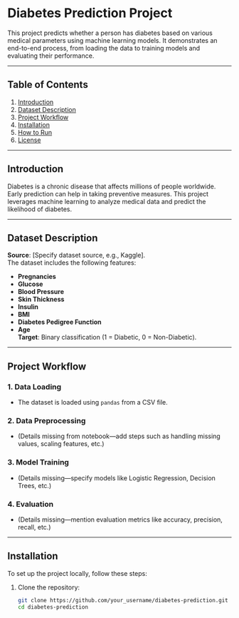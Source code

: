 # Diabetes Prediction Project

This project predicts whether a person has diabetes based on various medical parameters using machine learning models. It demonstrates an end-to-end process, from loading the data to training models and evaluating their performance.

---

## Table of Contents
1. [Introduction](#introduction)
2. [Dataset Description](#dataset-description)
3. [Project Workflow](#project-workflow)
4. [Installation](#installation)
5. [How to Run](#how-to-run)
6. [License](#license)

---

## Introduction

Diabetes is a chronic disease that affects millions of people worldwide. Early prediction can help in taking preventive measures. This project leverages machine learning to analyze medical data and predict the likelihood of diabetes.

---

## Dataset Description

**Source**: [Specify dataset source, e.g., Kaggle].  
The dataset includes the following features:
- **Pregnancies**
- **Glucose**
- **Blood Pressure**
- **Skin Thickness**
- **Insulin**
- **BMI**
- **Diabetes Pedigree Function**
- **Age**  
**Target**: Binary classification (1 = Diabetic, 0 = Non-Diabetic).

---

## Project Workflow

### 1. Data Loading
- The dataset is loaded using `pandas` from a CSV file.

### 2. Data Preprocessing
- (Details missing from notebook—add steps such as handling missing values, scaling features, etc.)

### 3. Model Training
- (Details missing—specify models like Logistic Regression, Decision Trees, etc.)

### 4. Evaluation
- (Details missing—mention evaluation metrics like accuracy, precision, recall, etc.)

---

## Installation

To set up the project locally, follow these steps:

1. Clone the repository:
   ```bash
   git clone https://github.com/your_username/diabetes-prediction.git
   cd diabetes-prediction
